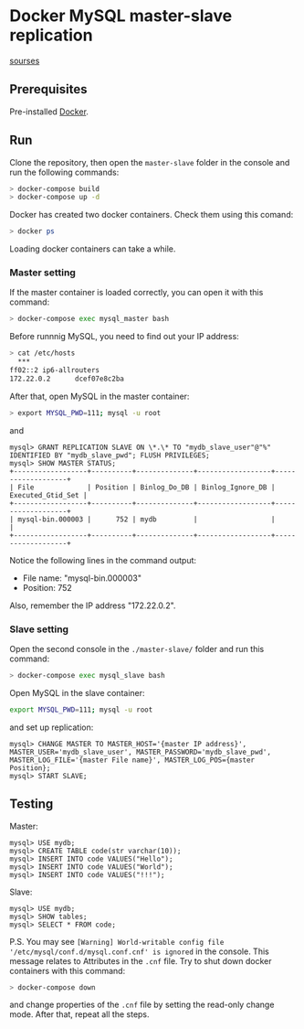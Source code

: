# Docker MySQL master-slave replication

[sourses](https://github.com/vbabak/docker-mysql-master-slave)

## Prerequisites
Pre-installed [Docker](https://www.docker.com/).

## Run
Clone the repository, then open the `master-slave` folder in the console and run the following commands:
```bash
> docker-compose build
> docker-compose up -d
```

Docker has created two docker containers. Check them using this comand:
```bash 
> docker ps
```
Loading docker containers can take a while. 

### Master setting 

If the master container is loaded correctly, you can open it with this command:
```bash 
> docker-compose exec mysql_master bash
```

Before runnnig MySQL, you need to find out your IP address:
```bash
> cat /etc/hosts
  ***
ff02::2 ip6-allrouters
172.22.0.2      dcef07e8c2ba
```

After that, open MySQL in the master container:
```bash
> export MYSQL_PWD=111; mysql -u root
```
and 
```mysql
mysql> GRANT REPLICATION SLAVE ON \*.\* TO "mydb_slave_user"@"%" IDENTIFIED BY "mydb_slave_pwd"; FLUSH PRIVILEGES;
mysql> SHOW MASTER STATUS;
+------------------+----------+--------------+------------------+-------------------+
| File             | Position | Binlog_Do_DB | Binlog_Ignore_DB | Executed_Gtid_Set |
+------------------+----------+--------------+------------------+-------------------+
| mysql-bin.000003 |      752 | mydb         |                  |                   |
+------------------+----------+--------------+------------------+-------------------+
```
Notice the following lines in the command output:
  * File name:  \"mysql-bin.000003\"
  * Position: 752

Also, remember the IP address \"172.22.0.2\".

### Slave setting 

Open the second console in the `./master-slave/` folder and run this command:
```bash
> docker-compose exec mysql_slave bash
```
Open MySQL in the slave container:
```bash
export MYSQL_PWD=111; mysql -u root
```
and set up replication:
```mysql
mysql> CHANGE MASTER TO MASTER_HOST='{master IP address}', MASTER_USER='mydb_slave_user', MASTER_PASSWORD='mydb_slave_pwd', MASTER_LOG_FILE='{master File name}', MASTER_LOG_POS={master Position}; 
mysql> START SLAVE;
```
## Testing 

Master:
```mysql 
mysql> USE mydb;
mysql> CREATE TABLE code(str varchar(10));
mysql> INSERT INTO code VALUES("Hello");
mysql> INSERT INTO code VALUES("World");
mysql> INSERT INTO code VALUES("!!!");
```
Slave:
```mysql 
mysql> USE mydb;
mysql> SHOW tables;
mysql> SELECT * FROM code;
```
P.S. You may see `[Warning] World-writable config file '/etc/mysql/conf.d/mysql.conf.cnf' is ignored` in the console. This message relates to Attributes in the `.cnf` file. Try to shut down docker containers with this command:
```bash 
> docker-compose down
```
and change properties of the `.cnf` file by setting the read-only change mode. After that, repeat all the steps.
